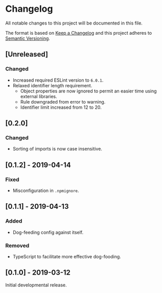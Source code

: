 # Changelog

All notable changes to this project will be documented in this file.

The format is based on [Keep a Changelog](http://keepachangelog.com/en/1.0.0/)
and this project adheres to [Semantic Versioning](http://semver.org/spec/v2.0.0.html).

## [Unreleased]

### Changed

- Increased required ESLint version to `6.0.1`.
- Relaxed identifier length requirement.
  - Object properties are now ignored to permit an easier time using external libraries.
  - Rule downgraded from error to warning.
  - Identifier limit increased from 12 to 20.

## [0.2.0]

### Changed

- Sorting of imports is now case insensitive.

## [0.1.2] - 2019-04-14

### Fixed

- Misconfiguration in `.npmignore`.

## [0.1.1] - 2019-04-13

### Added

- Dog-feeding config against itself.

### Removed

- TypeScript to facilitate more effective dog-fooding.

## [0.1.0] - 2019-03-12

Initial developmental release.
